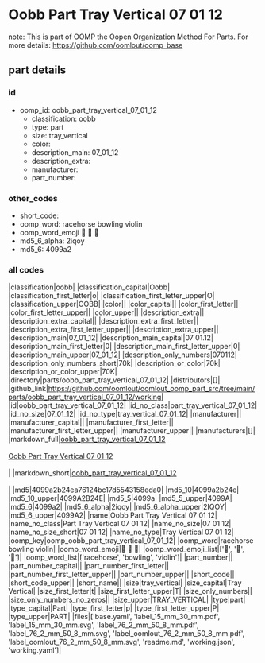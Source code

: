 # Oobb Part Tray Vertical 07 01 12  

note: This is part of OOMP the Oopen Organization Method For Parts. For more details: https://github.com/oomlout/oomp_base

##  part details





### id
* oomp_id: oobb_part_tray_vertical_07_01_12
  * classification: oobb
  * type: part
  * size: tray_vertical
  * color: 
  * description_main: 07_01_12
  * description_extra: 
  * manufacturer: 
  * part_number: 

### other_codes
* short_code: 
* oomp_word: racehorse bowling violin
* oomp_word_emoji :racehorse: :bowling: :violin:
* md5_6_alpha: 2iqoy
* md5_6: 4099a2

### all codes 
|classification|oobb|
|classification_capital|Oobb|
|classification_first_letter|o|
|classification_first_letter_upper|O|
|classification_upper|OOBB|
|color||
|color_capital||
|color_first_letter||
|color_first_letter_upper||
|color_upper||
|description_extra||
|description_extra_capital||
|description_extra_first_letter||
|description_extra_first_letter_upper||
|description_extra_upper||
|description_main|07_01_12|
|description_main_capital|07 01.12|
|description_main_first_letter|0|
|description_main_first_letter_upper|0|
|description_main_upper|07_01_12|
|description_only_numbers|070112|
|description_only_numbers_short|70k|
|description_or_color|70k|
|description_or_color_upper|70K|
|directory|parts/oobb_part_tray_vertical_07_01_12|
|distributors|[]|
|github_link|https://github.com/oomlout/oomlout_oomp_part_src/tree/main/parts/oobb_part_tray_vertical_07_01_12/working|
|id|oobb_part_tray_vertical_07_01_12|
|id_no_class|part_tray_vertical_07_01_12|
|id_no_size|07_01_12|
|id_no_type|tray_vertical_07_01_12|
|manufacturer||
|manufacturer_capital||
|manufacturer_first_letter||
|manufacturer_first_letter_upper||
|manufacturer_upper||
|manufacturers|[]|
|markdown_full|[oobb_part_tray_vertical_07_01_12](https://github.com/oomlout/oomlout_oomp_part_src/tree/main/parts/oobb_part_tray_vertical_07_01_12/working)<br>[](https://github.com/oomlout/oomlout_oomp_part_src/tree/main/parts/oobb_part_tray_vertical_07_01_12/working)<br>[Oobb Part Tray Vertical 07 01 12](https://github.com/oomlout/oomlout_oomp_part_src/tree/main/parts/oobb_part_tray_vertical_07_01_12/working)<br><br>|
|markdown_short|[oobb_part_tray_vertical_07_01_12](https://github.com/oomlout/oomlout_oomp_part_src/tree/main/parts/oobb_part_tray_vertical_07_01_12/working)<br><br>|
|md5|4099a2b24ea76124bc17d5543158eda0|
|md5_10|4099a2b24e|
|md5_10_upper|4099A2B24E|
|md5_5|4099a|
|md5_5_upper|4099A|
|md5_6|4099a2|
|md5_6_alpha|2iqoy|
|md5_6_alpha_upper|2IQOY|
|md5_6_upper|4099A2|
|name|Oobb Part Tray Vertical 07 01 12|
|name_no_class|Part Tray Vertical 07 01 12|
|name_no_size|07 01 12|
|name_no_size_short|07 01 12|
|name_no_type|Tray Vertical 07 01 12|
|oomp_key|oomp_oobb_part_tray_vertical_07_01_12|
|oomp_word|racehorse bowling violin|
|oomp_word_emoji|:racehorse: :bowling: :violin:|
|oomp_word_emoji_list|[':racehorse:', ':bowling:', ':violin:']|
|oomp_word_list|['racehorse', 'bowling', 'violin']|
|part_number||
|part_number_capital||
|part_number_first_letter||
|part_number_first_letter_upper||
|part_number_upper||
|short_code||
|short_code_upper||
|short_name||
|size|tray_vertical|
|size_capital|Tray Vertical|
|size_first_letter|t|
|size_first_letter_upper|T|
|size_only_numbers||
|size_only_numbers_no_zeros||
|size_upper|TRAY_VERTICAL|
|type|part|
|type_capital|Part|
|type_first_letter|p|
|type_first_letter_upper|P|
|type_upper|PART|
|files|['base.yaml', 'label_15_mm_30_mm.pdf', 'label_15_mm_30_mm.svg', 'label_76_2_mm_50_8_mm.pdf', 'label_76_2_mm_50_8_mm.svg', 'label_oomlout_76_2_mm_50_8_mm.pdf', 'label_oomlout_76_2_mm_50_8_mm.svg', 'readme.md', 'working.json', 'working.yaml']|
